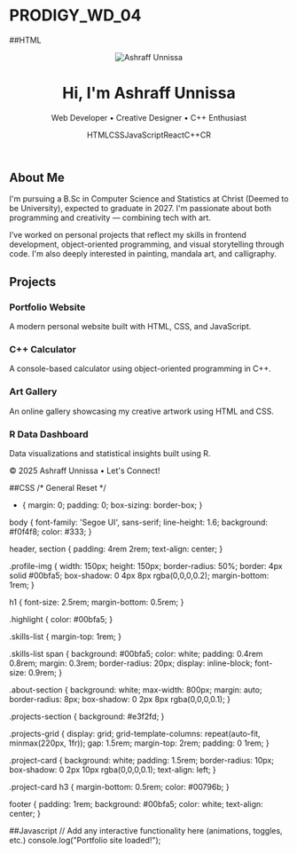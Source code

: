 # PRODIGY_WD_04

##HTML
<!DOCTYPE html>
<html lang="en">
<head>
  <meta charset="UTF-8" />
  <meta name="viewport" content="width=device-width, initial-scale=1.0"/>
  <title>Ashraff Unnissa | Web Developer</title>
  <link rel="stylesheet" href="style.css" />
</head>
<body>

  <!-- Header / Home -->
  <header class="home-section">
    <img src="profile.jpg" alt="Ashraff Unnissa" class="profile-img">
    <h1>Hi, I'm <span class="highlight">Ashraff Unnissa</span></h1>
    <p>Web Developer • Creative Designer • C++ Enthusiast</p>
    <div class="skills-list">
      <span>HTML</span><span>CSS</span><span>JavaScript</span><span>React</span><span>C++</span><span>C</span><span>R</span>
    </div>
  </header>

  <!-- About Me -->
  <section class="about-section">
    <h2>About Me</h2>
    <p>
      I'm pursuing a B.Sc in Computer Science and Statistics at Christ (Deemed to be University), expected to graduate in 2027. I'm passionate about both programming and creativity — combining tech with art.
    </p>
    <p>
      I’ve worked on personal projects that reflect my skills in frontend development, object-oriented programming, and visual storytelling through code. I'm also deeply interested in painting, mandala art, and calligraphy.
    </p>
  </section>

  <!-- Projects -->
  <section class="projects-section">
    <h2>Projects</h2>
    <div class="projects-grid">
      <div class="project-card">
        <h3>Portfolio Website</h3>
        <p>A modern personal website built with HTML, CSS, and JavaScript.</p>
      </div>
      <div class="project-card">
        <h3>C++ Calculator</h3>
        <p>A console-based calculator using object-oriented programming in C++.</p>
      </div>
      <div class="project-card">
        <h3>Art Gallery</h3>
        <p>An online gallery showcasing my creative artwork using HTML and CSS.</p>
      </div>
      <div class="project-card">
        <h3>R Data Dashboard</h3>
        <p>Data visualizations and statistical insights built using R.</p>
      </div>
    </div>
  </section>

  <!-- Footer -->
  <footer>
    <p>© 2025 Ashraff Unnissa • Let's Connect!</p>
  </footer>

  <script src="script.js"></script>
</body>
</html>


##CSS
/* General Reset */
* {
  margin: 0;
  padding: 0;
  box-sizing: border-box;
}

body {
  font-family: 'Segoe UI', sans-serif;
  line-height: 1.6;
  background: #f0f4f8;
  color: #333;
}

header, section {
  padding: 4rem 2rem;
  text-align: center;
}

.profile-img {
  width: 150px;
  height: 150px;
  border-radius: 50%;
  border: 4px solid #00bfa5;
  box-shadow: 0 4px 8px rgba(0,0,0,0.2);
  margin-bottom: 1rem;
}

h1 {
  font-size: 2.5rem;
  margin-bottom: 0.5rem;
}

.highlight {
  color: #00bfa5;
}

.skills-list {
  margin-top: 1rem;
}

.skills-list span {
  background: #00bfa5;
  color: white;
  padding: 0.4rem 0.8rem;
  margin: 0.3rem;
  border-radius: 20px;
  display: inline-block;
  font-size: 0.9rem;
}

.about-section {
  background: white;
  max-width: 800px;
  margin: auto;
  border-radius: 8px;
  box-shadow: 0 2px 8px rgba(0,0,0,0.1);
}

.projects-section {
  background: #e3f2fd;
}

.projects-grid {
  display: grid;
  grid-template-columns: repeat(auto-fit, minmax(220px, 1fr));
  gap: 1.5rem;
  margin-top: 2rem;
  padding: 0 1rem;
}

.project-card {
  background: white;
  padding: 1.5rem;
  border-radius: 10px;
  box-shadow: 0 2px 10px rgba(0,0,0,0.1);
  text-align: left;
}

.project-card h3 {
  margin-bottom: 0.5rem;
  color: #00796b;
}

footer {
  padding: 1rem;
  background: #00bfa5;
  color: white;
  text-align: center;
}


##Javascript
// Add any interactive functionality here (animations, toggles, etc.)
console.log("Portfolio site loaded!");
